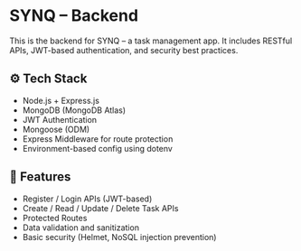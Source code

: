 # SYNQ – Backend

This is the backend for SYNQ – a task management app. It includes RESTful APIs, JWT-based authentication, and security best practices.

## ⚙️ Tech Stack

- Node.js + Express.js
- MongoDB (MongoDB Atlas)
- JWT Authentication
- Mongoose (ODM)
- Express Middleware for route protection
- Environment-based config using dotenv

## 📌 Features

- Register / Login APIs (JWT-based)
- Create / Read / Update / Delete Task APIs
- Protected Routes
- Data validation and sanitization
- Basic security (Helmet, NoSQL injection prevention)
